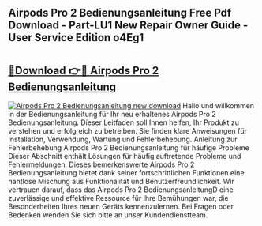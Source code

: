 ## Airpods Pro 2 Bedienungsanleitung Free Pdf Download - Part-LU1 New Repair Owner Guide - User Service Edition o4Eg1

# <h2><a href="http://df19gj.blite.top/?on=Airpods+Pro+2+Bedienungsanleitung">🔗Download 👉🔴 Airpods Pro 2 Bedienungsanleitung</a></h2>

[![Airpods Pro 2 Bedienungsanleitung new download](https://i.imgur.com/lujVjoI.png)](http://df19gj.blite.top/?on=Airpods+Pro+2+Bedienungsanleitung)
Hallo und willkommen in der Bedienungsanleitung für Ihr neu erhaltenes Airpods Pro 2 Bedienungsanleitung. Dieser Leitfaden soll Ihnen helfen, Ihr Produkt zu verstehen und erfolgreich zu betreiben. Sie finden klare Anweisungen für Installation, Verwendung, Wartung und Fehlerbehebung. Anleitung zur Fehlerbehebung Airpods Pro 2 Bedienungsanleitung für häufige Probleme Dieser Abschnitt enthält Lösungen für häufig auftretende Probleme und Fehlermeldungen. Dieses bemerkenswerte Airpods Pro 2 Bedienungsanleitung bietet dank seiner fortschrittlichen Funktionen eine nahtlose Mischung aus Funktionalität und Benutzerfreundlichkeit. Wir vertrauen darauf, dass das Airpods Pro 2 BedienungsanleitungD eine zuverlässige und effektive Ressource für Ihre Bemühungen war, die Besonderheiten Ihres neuen Geräts kennenzulernen. Bei Fragen oder Bedenken wenden Sie sich bitte an unser Kundendienstteam.
